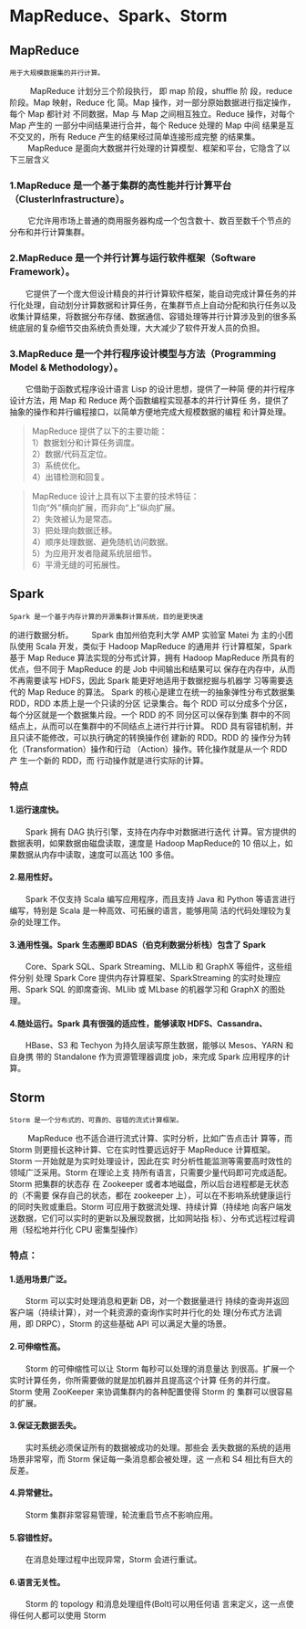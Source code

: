 # MapReduce、Spark、Storm

## MapReduce
    用于大规模数据集的并行计算。
&ensp;&ensp; &ensp;&ensp;
MapReduce 计划分三个阶段执行，
即 map 阶段，shuffle 阶 段，reduce 阶段。Map 映射，Reduce 化
简。Map 操作，对一部分原始数据进行指定操作，每个 Map 都针对
不同数据，Map 与 Map 之间相互独立。Reduce 操作，对每个 Map 
产生的 一部分中间结果进行合并，每个 Reduce 处理的 Map 中间
结果是互不交叉的，所有 Reduce 产生的结果经过简单连接形成完整
的结果集。   
&ensp;&ensp; &ensp;&ensp;MapReduce 是面向大数据并行处理的计算模型、框架和平台，它隐含了以下三层含义
  
### 1.MapReduce 是一个基于集群的高性能并行计算平台（ClusterInfrastructure）。

&ensp;&ensp;&ensp;&ensp; 它允许用市场上普通的商用服务器构成一个包含数十、数百至数千个节点的分布和并行计算集群。  

    
### 2.MapReduce 是一个并行计算与运行软件框架（Software Framework）。

&ensp;&ensp;&ensp;&ensp;它提供了一个庞大但设计精良的并行计算软件框架，能自动完成计算任务的并行化处理，自动划分计算数据和计算任务，在集群节点上自动分配和执行任务以及收集计算结果，将数据分布存储、数据通信、容错处理等并行计算涉及到的很多系统底层的复杂细节交由系统负责处理，大大减少了软件开发人员的负担。
  
### 3.MapReduce 是一个并行程序设计模型与方法（Programming Model & Methodology）。

&ensp;&ensp;&ensp;&ensp;它借助于函数式程序设计语言 Lisp 的设计思想，提供了一种简
便的并行程序设计方法，用 Map 和 Reduce 两个函数编程实现基本的并行计算任
务，提供了抽象的操作和并行编程接口，以简单方便地完成大规模数据的编程
和计算处理。

>MapReduce 提供了以下的主要功能：  
1）数据划分和计算任务调度。  
2）数据/代码互定位。  
3）系统优化。  
4）出错检测和回复。  

>MapReduce 设计上具有以下主要的技术特征：   
1)向“外”横向扩展，而非向“上”纵向扩展。  
2）失效被认为是常态。  
3）把处理向数据迁移。  
4）顺序处理数据、避免随机访问数据。  
5）为应用开发者隐藏系统层细节。  
6）平滑无缝的可拓展性。  

## Spark 
    Spark 是一个基于内存计算的开源集群计算系统，目的是更快速
的进行数据分析。
&ensp;&ensp;&ensp;&ensp;Spark 由加州伯克利大学 AMP 实验室 Matei 为
主的小团队使用 Scala 开发，类似于 Hadoop MapReduce 的通用并
行计算框架，Spark 基于 Map Reduce 算法实现的分布式计算，拥有
Hadoop MapReduce 所具有的优点，但不同于 MapReduce 的是 Job 
中间输出和结果可以 保存在内存中，从而不再需要读写 HDFS，因此
Spark 能更好地适用于数据挖掘与机器学 习等需要迭代的 Map 
Reduce 的算法。
Spark 的核心是建立在统一的抽象弹性分布式数据集 RDD，RDD 
本质上是一个只读的分区 记录集合。每个 RDD 可以分成多个分区，
每个分区就是一个数据集片段。一个 RDD 的不 同分区可以保存到集
群中的不同结点上，从而可以在集群中的不同结点上进行并行计算。
RDD 具有容错机制，并且只读不能修改，可以执行确定的转换操作创
建新的 RDD。RDD 的 操作分为转化（Transformation）操作和行动
（Action）操作。转化操作就是从一个 RDD 产 生一个新的 RDD，而
行动操作就是进行实际的计算。

### 特点

#### 1.运行速度快。
&ensp;&ensp;&ensp;&ensp;Spark 拥有 DAG 执行引擎，支持在内存中对数据进行迭代
计算。官方提供的数据表明，如果数据由磁盘读取，速度是 Hadoop MapReduce的 10 倍以上，如果数据从内存中读取，速度可以高达 100 多倍。  
#### 2.易用性好。
&ensp;&ensp;&ensp;&ensp;Spark 不仅支持 Scala 编写应用程序，而且支持 Java 和
Python 等语言进行编写，特别是 Scala 是一种高效、可拓展的语言，能够用简
洁的代码处理较为复杂的处理工作。  

#### 3.通用性强。Spark 生态圈即 BDAS（伯克利数据分析栈）包含了 Spark 
&ensp;&ensp;&ensp;&ensp;Core、Spark SQL、Spark Streaming、MLLib 和 GraphX 等组件，这些组件分别
处理 Spark Core 提供内存计算框架、SparkStreaming 的实时处理应用、Spark 
SQL 的即席查询、MLlib 或 MLbase 的机器学习和 GraphX 的图处理。  

#### 4.随处运行。Spark 具有很强的适应性，能够读取 HDFS、Cassandra、
&ensp;&ensp;&ensp;&ensp;HBase、S3 和 Techyon 为持久层读写原生数据，能够以 Mesos、YARN 和自身携
带的 Standalone 作为资源管理器调度 job，来完成 Spark 应用程序的计算。  

## Storm 
    Storm 是一个分布式的、可靠的、容错的流式计算框架。
&ensp;&ensp;&ensp;&ensp;
MapReduce 也不适合进行流式计算、实时分析，比如广告点击计
算等，而 Storm 则更擅长这种计算、它在实时性要远远好于
MapReduce 计算框架。Storm 一开始就是为实时处理设计，因此在实
时分析性能监测等需要高时效性的领域广泛采用。Storm 在理论上支
持所有语言，只需要少量代码即可完成适配。Storm 把集群的状态存
在 Zookeeper 或者本地磁盘，所以后台进程都是无状态的（不需要
保存自己的状态，都在 zookeeper 上），可以在不影响系统健康运行
的同时失败或重启。Storm 可应用于数据流处理、持续计算（持续地
向客户端发送数据，它们可以实时的更新以及展现数据，比如网站指
标）、分布式远程过程调用（轻松地并行化 CPU 密集型操作）
### 特点： 
#### 1.适用场景广泛。
&ensp;&ensp;&ensp;&ensp;Storm 可以实时处理消息和更新 DB，对一个数据量进行
持续的查询并返回客户端（持续计算），对一个耗资源的查询作实时并行化的处
理(分布式方法调用，即 DRPC），Storm 的这些基础 API 可以满足大量的场景。
#### 2.可伸缩性高。
&ensp;&ensp;&ensp;&ensp;Storm 的可伸缩性可以让 Storm 每秒可以处理的消息量达
到很高。扩展一个实时计算任务，你所需要做的就是加机器并且提高这个计算
任务的并行度。Storm 使用 ZooKeeper 来协调集群内的各种配置使得 Storm 的
集群可以很容易的扩展。
#### 3.保证无数据丢失。
&ensp;&ensp;&ensp;&ensp;实时系统必须保证所有的数据被成功的处理。那些会
丢失数据的系统的适用场景非常窄，而 Storm 保证每一条消息都会被处理，这
一点和 S4 相比有巨大的反差。  
#### 4.异常健壮。
&ensp;&ensp;&ensp;&ensp;Storm 集群非常容易管理，轮流重启节点不影响应用。  
  
#### 5.容错性好。
&ensp;&ensp;&ensp;&ensp;在消息处理过程中出现异常，Storm 会进行重试。
#### 6.语言无关性。
&ensp;&ensp;&ensp;&ensp;Storm 的 topology 和消息处理组件(Bolt)可以用任何语
言来定义，这一点使得任何人都可以使用 Storm